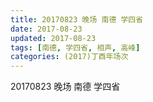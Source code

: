 ```yaml
---
title: 20170823 晚场 南德 学四省
date: 2017-08-23
updated: 2017-08-23
tags: [南德, 学四省, 相声, 高峰] 
categories: (2017)丁酉年场次 
---
```

20170823 晚场 南德 学四省
